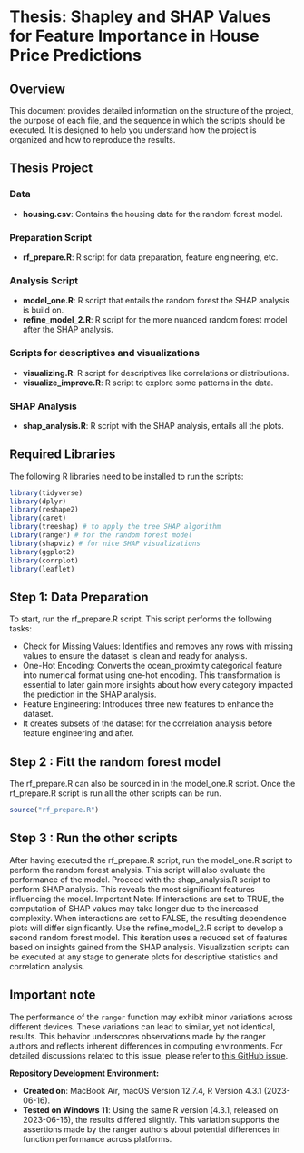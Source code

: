 # Thesis: Shapley and SHAP Values for Feature Importance in House Price Predictions

## Overview
This document provides detailed information on the structure of the project, the purpose of each file, and the sequence in which the scripts should be executed. It is designed to help you understand how the project is organized and how to reproduce the results.

## Thesis Project

### Data
- **housing.csv**: Contains the housing data for the random forest model.

### Preparation Script
- **rf_prepare.R**: R script for data preparation, feature engineering, etc.

### Analysis Script
- **model_one.R**: R script that entails the random forest the SHAP analysis is build on.
- **refine_model_2.R**: R script for the more nuanced random forest model after the SHAP analysis.

### Scripts for descriptives and visualizations
- **visualizing.R**: R script for descriptives like correlations or distributions.
- **visualize_improve.R**: R script to explore some patterns in the data.

### SHAP Analysis
- **shap_analysis.R**: R script with the SHAP analysis, entails all the plots.

## Required Libraries
The following R libraries need to be installed to run the scripts:

```R
library(tidyverse)
library(dplyr)
library(reshape2)
library(caret)
library(treeshap) # to apply the tree SHAP algorithm
library(ranger) # for the random forest model
library(shapviz) # for nice SHAP visualizations
library(ggplot2) 
library(corrplot)
library(leaflet)
```

## Step 1: Data Preparation
To start, run the rf_prepare.R script. This script performs the following tasks:
* Check for Missing Values: Identifies and removes any rows with missing values to ensure the dataset is clean and ready for analysis.
* One-Hot Encoding: Converts the ocean_proximity categorical feature into numerical format using one-hot encoding. This transformation is essential to later gain more insights about how every category impacted the prediction in the SHAP analysis.
* Feature Engineering: Introduces three new features to enhance the dataset.
* It creates subsets of the dataset for the correlation analysis before feature engineering and after.

## Step 2 : Fitt the random forest model
The rf_prepare.R can also be sourced in in the model_one.R script. Once the rf_prepare.R script is run all the other scripts can be run.

```R
source("rf_prepare.R")
```
## Step 3 : Run the other scripts
After having executed the rf_prepare.R script, run the model_one.R script to perform the random forest analysis. This script will also evaluate the performance of the model. Proceed with the shap_analysis.R script to perform SHAP analysis. This reveals the most significant features influencing the model. Important Note: If interactions are set to TRUE, the computation of SHAP values may take longer due to the increased complexity. When interactions are set to FALSE, the resulting dependence plots will differ significantly. Use the refine_model_2.R script to develop a second random forest model. This iteration uses a reduced set of features based on insights gained from the SHAP analysis. Visualization scripts can be executed at any stage to generate plots for descriptive statistics and correlation analysis. 




## Important note
The performance of the `ranger` function may exhibit minor variations across different devices. These variations can lead to similar, yet not identical, results. This behavior underscores observations made by the ranger authors and reflects inherent differences in computing environments.
For detailed discussions related to this issue, please refer to [this GitHub issue](https://github.com/imbs-hl/ranger/issues/533).

**Repository Development Environment:**
- **Created on**: MacBook Air, macOS Version 12.7.4, R Version 4.3.1 (2023-06-16).
- **Tested on Windows 11**: Using the same R version (4.3.1, released on 2023-06-16), the results differed slightly. This variation supports the assertions made by the ranger authors about potential differences in function performance across platforms.









